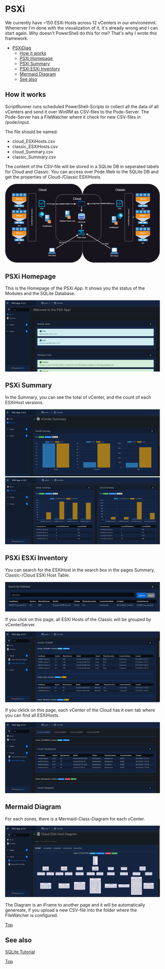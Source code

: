 # PSXi

We currently have ~150 ESXi Hosts across 12 vCenters in our environemnt. Whenerver I'm done with the visualization of it, it's already wrong and I can start again. Why doesn't PowerShell do this for me? That's why I wrote this framework.

- [PSXiDiag](#psxidiag)
  - [How it works](#how-it-works)
  - [PSXi Homepage](#psxi-homepage)
  - [PSXi Summary](#psxi-summary)
  - [PSXi ESXi Inventory](#psxi-esxi-inventory)
  - [Mermaid Diagram](#mermaid-diagram)
  - [See also](#see-also)

## How it works

ScriptRunner runs scheduled PowerShell-Scripts to collect all the data of all vCenters and send it over WinRM as CSV-files to the Pode-Server. The Pode-Server has a FileWatcher where it check for new CSV-files in /pode/input.

The file should be named:
- cloud_ESXiHosts.csv
- classic_ESXiHosts.csv
- cloud_Summary.csv
- classic_Summary.csv

The content of the CSV-file will be stored in a SQLite DB in seperated tabels for Cloud and Classic. You can access over Pode.Web to the SQLite DB and get the properties of Cloud-/Classic ESXiHosts.

![PSXiHomePage](./pode/public/assets/img/PSXiPode.png)

## PSXi Homepage

This is the Homepage of the PSXi App. It shows you the status of the Modules and the SQLite Database.

![PSXiHomePage](./img/PSXiHomePage.png)

## PSXi Summary

In the Summary, you can see the total of vCenter, and the count of each ESXiHost versions.

![PSXiEsxInventory](./img/PSXiOverallSummary.png)
![PSXiEsxInventory](./img/PSXiSummaryEsxiHosts.png)

## PSXi ESXi Inventory

You can search for the ESXiHost in the search box in the pages Summary, Classic-/Cloud ESXi Host Table.

![PSXiEsxInventory](./img/PSXiSearchEsxiHosts.png)

If you click on this page, all ESXi Hosts of the Classic will be grouped by vCenterServer.

![PSXiEsxInventory](./img/PSXiEsxInventory.png)

If you cklick on this page, each vCenter of the Cloud has it own tab where you can find all ESXiHosts.

![PSXiEsxInventory](./img/PSXivCenterTabs.png)

## Mermaid Diagram

For each zones, there is a Mermaid-Class-Diagram for each vCenter. 

![PSXiEsxInventory](./img/PSXiDiagramESXi.png)

The Diagram is an iFrame to another page and it will be automatically genereate, if you upload a new CSV-file into the folder where the FileWatcher is configured.

[Top](#)

## See also

[SQLite Tutorial](https://www.sqlitetutorial.net)

[Top](#)
